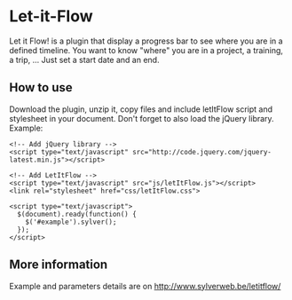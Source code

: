 Let-it-Flow
===========
Let it Flow! is a plugin that display a progress bar to see where you are in a defined timeline.
You want to know "where" you are in a project, a training, a trip, ... Just set a start date and an end.

## How to use
Download the plugin, unzip it, copy files and include letItFlow script and stylesheet in your document. Don't forget to also load the jQuery library. Example:
```
<!-- Add jQuery library -->
<script type="text/javascript" src="http://code.jquery.com/jquery-latest.min.js"></script>

<!-- Add LetItFlow -->
<script type="text/javascript" src="js/letItFlow.js"></script>
<link rel="stylesheet" href="css/letItFlow.css">

<script type="text/javascript">
  $(document).ready(function() {
    $('#example').sylver();
  });
</script>
```

## More information
Example and parameters details are on http://www.sylverweb.be/letitflow/
